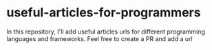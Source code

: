 # useful-articles-for-programmers
In this repository, I'll add useful articles urls for different programming languages and frameworks. Feel free to create a PR and add a url

